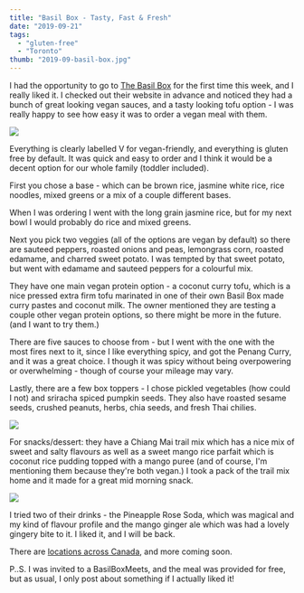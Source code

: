 ```yaml
---
title: "Basil Box - Tasty, Fast & Fresh"
date: "2019-09-21"
tags:
  - "gluten-free"
  - "Toronto"
thumb: "2019-09-basil-box.jpg"
---
```


I had the opportunity to go to [The Basil Box](https://www.thebasilbox.com/food/) for the first time this week, and I really liked it. I checked out their website in advance and noticed they had a bunch of great looking vegan sauces, and a tasty looking tofu option - I was really happy to see how easy it was to order a vegan meal with them.

![](images/basil-box-food-768x1024.jpg)

Everything is clearly labelled V for vegan-friendly, and everything is gluten free by default. It was quick and easy to order and I think it would be a decent option for our whole family (toddler included).

First you chose a base - which can be brown rice, jasmine white rice, rice noodles, mixed greens or a mix of a couple different bases.

When I was ordering I went with the long grain jasmine rice, but for my next bowl I would probably do rice and mixed greens.

Next you pick two veggies (all of the options are vegan by default) so there are sauteed peppers, roasted onions and peas, lemongrass corn, roasted edamame, and charred sweet potato. I was tempted by that sweet potato, but went with edamame and sauteed peppers for a colourful mix.

They have one main vegan protein option - a coconut curry tofu, which is a nice pressed extra firm tofu marinated in one of their own Basil Box made curry pastes and coconut milk. The owner mentioned they are testing a couple other vegan protein options, so there might be more in the future. (and I want to try them.)

There are five sauces to choose from - but I went with the one with the most fires next to it, since I like everything spicy, and got the Penang Curry, and it was a great choice. I though it was spicy without being overpowering or overwhelming - though of course your mileage may vary.

Lastly, there are a few box toppers - I chose pickled vegetables (how could I not) and sriracha spiced pumpkin seeds. They also have roasted sesame seeds, crushed peanuts, herbs, chia seeds, and fresh Thai chilies.

![](images/basil-box.jpg)

For snacks/dessert: they have a Chiang Mai trail mix which has a nice mix of sweet and salty flavours as well as a sweet mango rice parfait which is coconut rice pudding topped with a mango puree (and of course, I'm mentioning them because they're both vegan.) I took a pack of the trail mix home and it made for a great mid morning snack.

![](images/basil-box-coconut-mango-pudding.jpg)

I tried two of their drinks - the Pineapple Rose Soda, which was magical and my kind of flavour profile and the mango ginger ale which was had a lovely gingery bite to it. I liked it, and I will be back.

There are [locations across Canada](https://www.thebasilbox.com/locations/), and more coming soon.

P..S. I was invited to a BasilBoxMeets, and the meal was provided for free, but as usual, I only post about something if I actually liked it!
